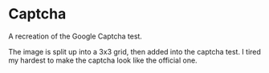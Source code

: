 # Captcha
A recreation of the Google Captcha test.

The image is split up into a 3x3 grid, then added into the captcha test. I tired my hardest to make the captcha look like the official one.